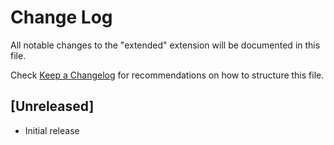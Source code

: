 # Change Log

All notable changes to the "extended" extension will be documented in this file.

Check [Keep a Changelog](http://keepachangelog.com/) for recommendations on how to structure this file.

## [Unreleased]

- Initial release